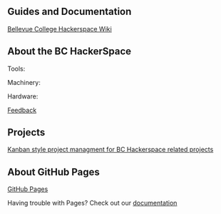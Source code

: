 ## Guides and Documentation
[Bellevue College Hackerspace Wiki](https://github.com/gianlazz/BC-Hackerspace/wiki)

## About the BC HackerSpace

Tools:

Machinery:

Hardware:

[Feedback](https://goo.gl/forms/xJNiymFSEsaGakMx2)


## Projects
[Kanban style project managment for BC Hackerspace related projects](https://github.com/gianlazz/BC-HackerSpace/projects)

## About GitHub Pages
[GitHub Pages](https://pages.github.com/)

Having trouble with Pages? Check out our [documentation](https://help.github.com/categories/github-pages-basics/)
